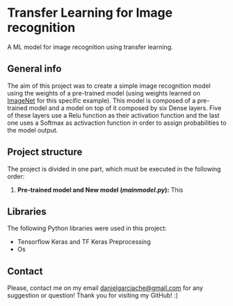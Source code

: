 # Transfer Learning for Image recognition
A ML model for image recognition using transfer learning.

## General info
The aim of this project was to create a simple image recognition model using the weights of a pre-trained model (using weights learned on [ImageNet](http://www.image-net.org/) for this specific example). This model is composed of a pre-trained model and a model on top of it composed by six Dense layers. Five of these layers use a Relu function as their activation function and the last one uses a Softmax as activaction function in order to assign probabilities to the model output.



## Project structure

The project is divided in one part, which must be executed in the following order:

1. **Pre-trained model and New model (*mainmodel.py*):** This 

## Libraries

The following Python libraries were used in this project:
- Tensorflow Keras and TF Keras Preprocessing
- Os

## Contact

Please, contact me on my email danielgarciache@gmail.com for any suggestion or question!
Thank you for visiting my GitHub! :)
